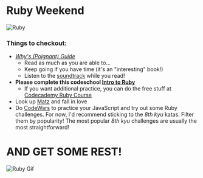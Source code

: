 # Ruby Weekend

![Ruby](http://zohararad.github.io/presentations/falling-in-love-with-ruby/presentation/images/ruby.png)

### Things to checkout:

- [_Why's (Poignant) Guide_](http://www.rubyinside.com/media/poignant-guide.pdf)
  - Read as much as you are able to...
  - Keep going if you have time (it's an "interesting" book!)
  - Listen to the [soundtrack](http://poignant.guide/soundtrack/) while you read!
- **Please complete this codeschool [Intro to Ruby](http://tryruby.org/levels/1/challenges/0)**
  - If you want additional practice, you can do the free stuff at [Codecademy Ruby Course](https://www.codecademy.com/learn/learn-ruby) 
- Look up [Matz](https://en.wikipedia.org/wiki/Yukihiro_Matsumoto) and fall in love
- Do [CodeWars](https://www.codewars.com/) to practice your JavaScript and try out some Ruby challenges.  For now, I'd recommend sticking to the _8th kyu_ katas. Filter them by popularity! The most popular _8th kyu_ challenges are usually the most straightforward!

# AND GET SOME REST!

![Ruby Gif](http://38.media.tumblr.com/c3156bdc971a6a53c250dbf67ca440b4/tumblr_inline_nri3lb8p5q1sdncn9_500.gif)